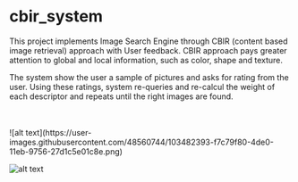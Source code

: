 # cbir_system


<p>This project implements Image Search Engine through CBIR (content based image retrieval) approach with User feedback.
CBIR approach pays greater attention to global and local information, such as color, shape and texture.</p>
<p>The system show the user a sample of pictures and asks for rating from the user. Using these ratings, system re-queries and re-calcul the weight of each descriptor and repeats until the right images are found.</p>
<br>
<br>
![alt text](https://user-images.githubusercontent.com/48560744/103482393-f7c79f80-4de0-11eb-9756-27d1c5e01c8e.png)

![alt text](https://user-images.githubusercontent.com/48560744/103482393-f7c79f80-4de0-11eb-9756-27d1c5e01c8e.png)






